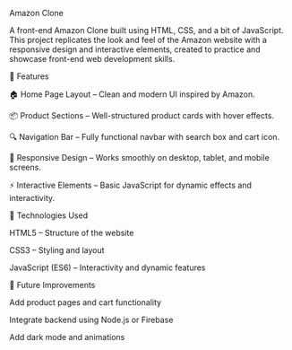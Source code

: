 Amazon Clone

A front-end Amazon Clone built using HTML, CSS, and a bit of JavaScript.
This project replicates the look and feel of the Amazon website with a responsive design and interactive elements, created to practice and showcase front-end web development skills.

🚀 Features

🏠 Home Page Layout – Clean and modern UI inspired by Amazon.

📦 Product Sections – Well-structured product cards with hover effects.

🔍 Navigation Bar – Fully functional navbar with search box and cart icon.

📱 Responsive Design – Works smoothly on desktop, tablet, and mobile screens.

⚡ Interactive Elements – Basic JavaScript for dynamic effects and interactivity.

🧰 Technologies Used

HTML5 – Structure of the website

CSS3 – Styling and layout

JavaScript (ES6) – Interactivity and dynamic features

🎯 Future Improvements

Add product pages and cart functionality

Integrate backend using Node.js or Firebase

Add dark mode and animations
